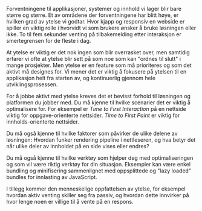 Forventningene til applikasjoner, systemer og innhold vi lager blir bare større og større. Et av områdene der forventningene har blitt høye, er hvilken grad av ytelse vi godtar. Hvor kjapp og responsiv en webside er spiller en viktig rolle i hvorvidt vi som brukere ønsker å bruke løsningen eller ikke. To til fem sekunder venting på tilbakemelding etter interaksjon er smertegrensen for de fleste i dag.

At ytelse er viktig er det nok ingen som blir overrasket over, men samtidig erfarer vi ofte at ytelse blir sett på som noe som kan "ordnes til slutt" i mange prosjekter. Men ytelse er en feature som må prioriteres og som det aktivt må designes for. Vi mener det er viktig å fokusere på ytelsen til en applikasjon helt fra starten av, og kontinuerlig gjennom hele utviklingsprosessen.

For å jobbe aktivt med ytelse kreves det et bevisst forhold til løsningen og platformen du jobber med. Du må kjenne til hvilke scenarier det er viktig å optimalisere for. For eksempel er _Time to First Interaction_ på en nettside  viktig for oppgave-orienterte nettsider. _Time to First Paint_ er viktig for innholds-orienterte nettsider. 

Du må også kjenne til hvilke faktorer som påvirker de ulike delene av løsningen: Hvordan funker rendering pipeline i nettleseren, og hva betyr det når ulike deler av innholdet på en side vises eller endres? 

Du må også kjenne til hvilke verktøy som hjelper deg med optimaliseringen og som vil være riktig verktøy for din situasjon. Eksempler kan være enkel bundling og minifisering sammenlignet med oppsplittede og "lazy loaded" bundles for innlasting av JavaScript. 

I tillegg kommer den menneskelige oppfattelsen av ytelse, for eksempel hvordan aktiv venting skiller seg fra passiv, og hvordan dette innvirker på hvor lenge noen er villige til å vente på en respons.